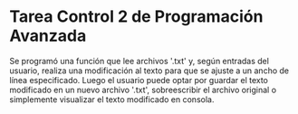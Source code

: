 # Tarea Control 2 de Programación Avanzada
Se programó una función que lee archivos '.txt' y, según entradas del usuario, realiza una modificación al texto para que se ajuste a un ancho de línea especificado. Luego el usuario puede optar por guardar el texto modificado en un nuevo archivo '.txt', sobreescribir el archivo original o simplemente visualizar el texto modificado en consola.